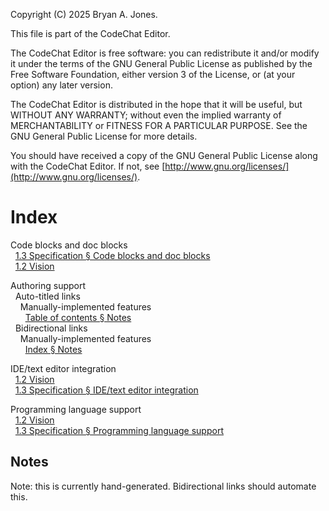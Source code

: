 Copyright (C) 2025 Bryan A. Jones.

This file is part of the CodeChat Editor.

The CodeChat Editor is free software: you can redistribute it and/or modify it
under the terms of the GNU General Public License as published by the Free
Software Foundation, either version 3 of the License, or (at your option) any
later version.

The CodeChat Editor is distributed in the hope that it will be useful, but
WITHOUT ANY WARRANTY; without even the implied warranty of MERCHANTABILITY or
FITNESS FOR A PARTICULAR PURPOSE. See the GNU General Public License for more
details.

You should have received a copy of the GNU General Public License along with
the CodeChat Editor. If not, see
[http://www.gnu.org/licenses/](http://www.gnu.org/licenses/).

# Index

<a id="code-blocks-and-doc-blocks"></a>Code blocks and doc blocks\
  [1.3 Specification § Code blocks and doc blocks](README.md#specification-code-blocks-and-doc-blocks)\
  [1.2 Vision](README.md#vision-code-blocks-and-doc-blocks)

Authoring support\
  Auto-titled links\
    Manually-implemented features\
      [Table of contents § Notes](toc.md#auto-title)\
  Bidirectional links\
    Manually-implemented features\
      [Index § Notes](#note-bidirectional-links)

<a id="ide-integration"></a>IDE/text editor integration\
  [1.2 Vision](README.md#vision-ide-integration)\
 
[1.3 Specification § IDE/text editor integration](README.md#specification-ide-integration)

<a id="programming-language-support"></a>Programming language support\
  [1.2 Vision](README.md#vision-programming-language-support)\
 
[1.3 Specification § Programming language support](README.md#implementation-programming-language-support)

## Notes

<a id="note-bidirectional-links"></a>Note: this is currently hand-generated.
Bidirectional links should automate this.
